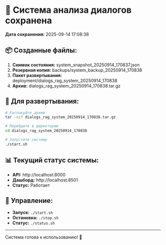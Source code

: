 
# 💾 Система анализа диалогов сохранена

**Дата сохранения:** 2025-09-14 17:08:38

## 📦 Созданные файлы:

1. **Снимок состояния:** system_snapshot_20250914_170837.json
2. **Резервная копия:** backups/system_backup_20250914_170838
3. **Пакет развертывания:** deployment/dialogs_rag_system_20250914_170838
4. **Архив:** dialogs_rag_system_20250914_170838.tar.gz

## 🚀 Для развертывания:

```bash
# Распакуйте архив
tar -xzf dialogs_rag_system_20250914_170838.tar.gz

# Перейдите в директорию
cd dialogs_rag_system_20250914_170838

# Запустите систему
./start.sh
```

## 📊 Текущий статус системы:

- **API:** http://localhost:8000
- **Дашборд:** http://localhost:8501
- **Статус:** Работает

## 🔧 Управление:

- **Запуск:** `./start.sh`
- **Остановка:** `./stop.sh`
- **Статус:** `./status.sh`

---
Система готова к использованию! 🎉
